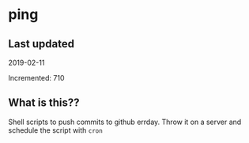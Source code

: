 # ping

## Last updated
2019-02-11

Incremented: 710

## What is this??
Shell scripts to push commits to github errday. Throw it on a server and schedule the script with `cron`
